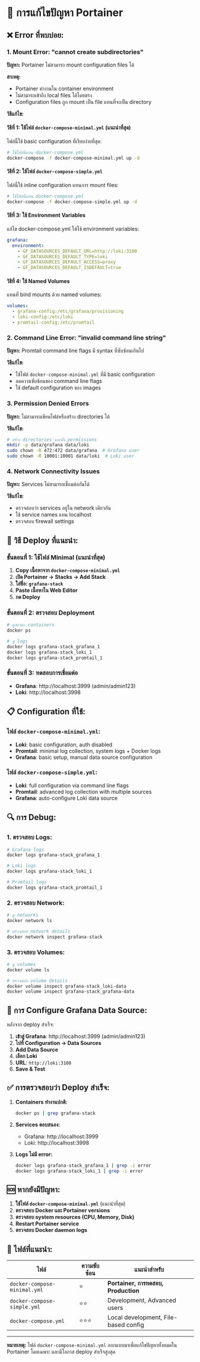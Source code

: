 # 🔧 การแก้ไขปัญหา Portainer

## ❌ **Error ที่พบบ่อย:**

### 1. **Mount Error: "cannot create subdirectories"**

**ปัญหา:** Portainer ไม่สามารถ mount configuration files ได้

**สาเหตุ:** 
- Portainer ทำงานใน container environment
- ไม่สามารถเข้าถึง local files ได้โดยตรง
- Configuration files ถูก mount เป็น file แทนที่จะเป็น directory

**วิธีแก้ไข:**

#### **วิธีที่ 1: ใช้ไฟล์ `docker-compose-minimal.yml` (แนะนำที่สุด)**

ไฟล์นี้ใช้ basic configuration ที่เรียบง่ายที่สุด:

```bash
# ใช้ไฟล์นี้แทน docker-compose.yml
docker-compose -f docker-compose-minimal.yml up -d
```

#### **วิธีที่ 2: ใช้ไฟล์ `docker-compose-simple.yml`**

ไฟล์นี้ใช้ inline configuration แทนการ mount files:

```bash
# ใช้ไฟล์นี้แทน docker-compose.yml
docker-compose -f docker-compose-simple.yml up -d
```

#### **วิธีที่ 3: ใช้ Environment Variables**

แก้ไข docker-compose.yml ให้ใช้ environment variables:

```yaml
grafana:
  environment:
    - GF_DATASOURCES_DEFAULT_URL=http://loki:3100
    - GF_DATASOURCES_DEFAULT_TYPE=loki
    - GF_DATASOURCES_DEFAULT_ACCESS=proxy
    - GF_DATASOURCES_DEFAULT_ISDEFAULT=true
```

#### **วิธีที่ 4: ใช้ Named Volumes**

แทนที่ bind mounts ด้วย named volumes:

```yaml
volumes:
  - grafana-config:/etc/grafana/provisioning
  - loki-config:/etc/loki
  - promtail-config:/etc/promtail
```

### 2. **Command Line Error: "invalid command line string"**

**ปัญหา:** Promtail command line flags มี syntax ที่ซับซ้อนเกินไป

**วิธีแก้ไข:**
- ใช้ไฟล์ `docker-compose-minimal.yml` ที่มี basic configuration
- ลดความซับซ้อนของ command line flags
- ใช้ default configuration ของ images

### 3. **Permission Denied Errors**

**ปัญหา:** ไม่สามารถเขียนไฟล์หรือสร้าง directories ได้

**วิธีแก้ไข:**
```bash
# สร้าง directories และตั้ง permissions
mkdir -p data/grafana data/loki
sudo chown -R 472:472 data/grafana  # Grafana user
sudo chown -R 10001:10001 data/loki  # Loki user
```

### 4. **Network Connectivity Issues**

**ปัญหา:** Services ไม่สามารถเชื่อมต่อกันได้

**วิธีแก้ไข:**
- ตรวจสอบว่า services อยู่ใน network เดียวกัน
- ใช้ service names แทน localhost
- ตรวจสอบ firewall settings

## 🚀 **วิธี Deploy ที่แนะนำ:**

### **ขั้นตอนที่ 1: ใช้ไฟล์ Minimal (แนะนำที่สุด)**

1. **Copy เนื้อหาจาก `docker-compose-minimal.yml`**
2. **เปิด Portainer → Stacks → Add Stack**
3. **ใส่ชื่อ: `grafana-stack`**
4. **Paste เนื้อหาใน Web Editor**
5. **กด Deploy**

### **ขั้นตอนที่ 2: ตรวจสอบ Deployment**

```bash
# ดูสถานะ containers
docker ps

# ดู logs
docker logs grafana-stack_grafana_1
docker logs grafana-stack_loki_1
docker logs grafana-stack_promtail_1
```

### **ขั้นตอนที่ 3: ทดสอบการเชื่อมต่อ**

- **Grafana**: http://localhost:3999 (admin/admin123)
- **Loki**: http://localhost:3998

## 📋 **Configuration ที่ใช้:**

### **ไฟล์ `docker-compose-minimal.yml`:**
- **Loki**: basic configuration, auth disabled
- **Promtail**: minimal log collection, system logs + Docker logs
- **Grafana**: basic setup, manual data source configuration

### **ไฟล์ `docker-compose-simple.yml`:**
- **Loki**: full configuration via command line flags
- **Promtail**: advanced log collection with multiple sources
- **Grafana**: auto-configure Loki data source

## 🔍 **การ Debug:**

### **1. ตรวจสอบ Logs:**
```bash
# Grafana logs
docker logs grafana-stack_grafana_1

# Loki logs  
docker logs grafana-stack_loki_1

# Promtail logs
docker logs grafana-stack_promtail_1
```

### **2. ตรวจสอบ Network:**
```bash
# ดู networks
docker network ls

# ตรวจสอบ network details
docker network inspect grafana-stack
```

### **3. ตรวจสอบ Volumes:**
```bash
# ดู volumes
docker volume ls

# ตรวจสอบ volume details
docker volume inspect grafana-stack_loki-data
docker volume inspect grafana-stack_grafana-data
```

## 🔧 **การ Configure Grafana Data Source:**

หลังจาก deploy สำเร็จ:

1. **เข้าสู่ Grafana**: http://localhost:3999 (admin/admin123)
2. **ไปที่ Configuration → Data Sources**
3. **Add Data Source**
4. **เลือก Loki**
5. **URL**: `http://loki:3100`
6. **Save & Test**

## ✅ **การตรวจสอบว่า Deploy สำเร็จ:**

1. **Containers ทำงานปกติ:**
   ```bash
   docker ps | grep grafana-stack
   ```

2. **Services ตอบสนอง:**
   - Grafana: http://localhost:3999
   - Loki: http://localhost:3998

3. **Logs ไม่มี error:**
   ```bash
   docker logs grafana-stack_grafana_1 | grep -i error
   docker logs grafana-stack_loki_1 | grep -i error
   ```

## 🆘 **หากยังมีปัญหา:**

1. **ใช้ไฟล์ `docker-compose-minimal.yml`** (แนะนำที่สุด)
2. **ตรวจสอบ Docker และ Portainer versions**
3. **ตรวจสอบ system resources (CPU, Memory, Disk)**
4. **Restart Portainer service**
5. **ตรวจสอบ Docker daemon logs**

## 📁 **ไฟล์ที่แนะนำ:**

| ไฟล์ | ความซับซ้อน | แนะนำสำหรับ |
|------|------------|------------|
| `docker-compose-minimal.yml` | ⭐ | **Portainer, การทดสอบ, Production** |
| `docker-compose-simple.yml` | ⭐⭐ | Development, Advanced users |
| `docker-compose.yml` | ⭐⭐⭐ | Local development, File-based config |

---

**หมายเหตุ:** ไฟล์ `docker-compose-minimal.yml` ออกแบบมาเพื่อแก้ไขปัญหาทั้งหมดใน Portainer โดยเฉพาะ และมีโอกาส deploy สำเร็จสูงสุด
